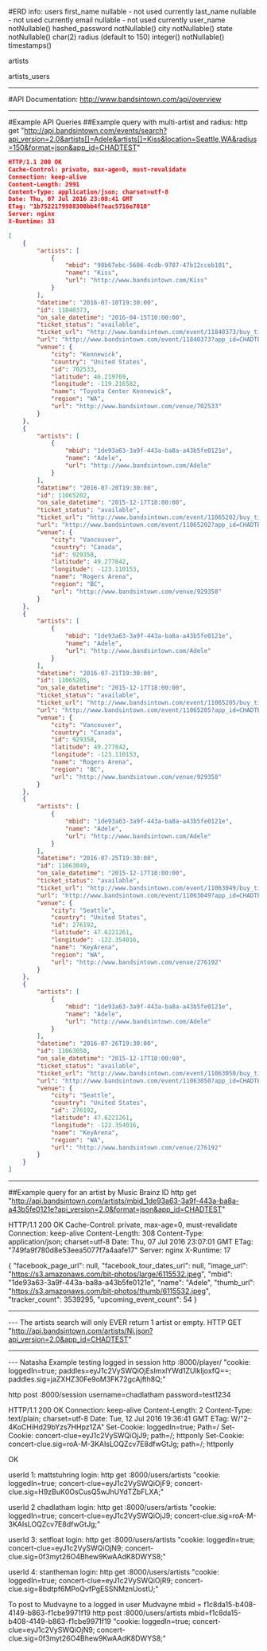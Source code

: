 #ERD info:
users
  first_name nullable - not used currently
  last_name nullable - not used currently
  email nullable - not used currently
  user_name notNullable()
  hashed_password notNullable()
  city notNullable()
  state notNullable() char(2)
  radius (default to 150) integer() notNullable()
  timestamps()

artists


artists_users

--------------------------------------------------------------------------------

#API Documentation:
http://www.bandsintown.com/api/overview

--------------------------------------------------------------------------------

#Example API Queries
##Example query with multi-artist and radius:
http get "http://api.bandsintown.com/events/search?api_version=2.0&artists[]=Adele&artists[]=Kiss&location=Seattle,WA&radius=150&format=json&app_id=CHADTEST"

``` json
HTTP/1.1 200 OK
Cache-Control: private, max-age=0, must-revalidate
Connection: keep-alive
Content-Length: 2991
Content-Type: application/json; charset=utf-8
Date: Thu, 07 Jul 2016 23:08:41 GMT
ETag: "1b7522179988300bb4f7eac5716e7010"
Server: nginx
X-Runtime: 33

[
    {
        "artists": [
            {
                "mbid": "98b67ebc-5606-4cdb-9787-47b12cceb101",
                "name": "Kiss",
                "url": "http://www.bandsintown.com/Kiss"
            }
        ],
        "datetime": "2016-07-10T19:30:00",
        "id": 11840373,
        "on_sale_datetime": "2016-04-15T10:00:00",
        "ticket_status": "available",
        "ticket_url": "http://www.bandsintown.com/event/11840373/buy_tickets?app_id=CHADTEST&came_from=233",
        "url": "http://www.bandsintown.com/event/11840373?app_id=CHADTEST",
        "venue": {
            "city": "Kennewick",
            "country": "United States",
            "id": 702533,
            "latitude": 46.219769,
            "longitude": -119.216582,
            "name": "Toyota Center Kennewick",
            "region": "WA",
            "url": "http://www.bandsintown.com/venue/702533"
        }
    },
    {
        "artists": [
            {
                "mbid": "1de93a63-3a9f-443a-ba8a-a43b5fe0121e",
                "name": "Adele",
                "url": "http://www.bandsintown.com/Adele"
            }
        ],
        "datetime": "2016-07-20T19:30:00",
        "id": 11065202,
        "on_sale_datetime": "2015-12-17T18:00:00",
        "ticket_status": "available",
        "ticket_url": "http://www.bandsintown.com/event/11065202/buy_tickets?app_id=CHADTEST&came_from=233",
        "url": "http://www.bandsintown.com/event/11065202?app_id=CHADTEST",
        "venue": {
            "city": "Vancouver",
            "country": "Canada",
            "id": 929358,
            "latitude": 49.277842,
            "longitude": -123.110153,
            "name": "Rogers Arena",
            "region": "BC",
            "url": "http://www.bandsintown.com/venue/929358"
        }
    },
    {
        "artists": [
            {
                "mbid": "1de93a63-3a9f-443a-ba8a-a43b5fe0121e",
                "name": "Adele",
                "url": "http://www.bandsintown.com/Adele"
            }
        ],
        "datetime": "2016-07-21T19:30:00",
        "id": 11065205,
        "on_sale_datetime": "2015-12-17T18:00:00",
        "ticket_status": "available",
        "ticket_url": "http://www.bandsintown.com/event/11065205/buy_tickets?app_id=CHADTEST&came_from=233",
        "url": "http://www.bandsintown.com/event/11065205?app_id=CHADTEST",
        "venue": {
            "city": "Vancouver",
            "country": "Canada",
            "id": 929358,
            "latitude": 49.277842,
            "longitude": -123.110153,
            "name": "Rogers Arena",
            "region": "BC",
            "url": "http://www.bandsintown.com/venue/929358"
        }
    },
    {
        "artists": [
            {
                "mbid": "1de93a63-3a9f-443a-ba8a-a43b5fe0121e",
                "name": "Adele",
                "url": "http://www.bandsintown.com/Adele"
            }
        ],
        "datetime": "2016-07-25T19:30:00",
        "id": 11063049,
        "on_sale_datetime": "2015-12-17T10:00:00",
        "ticket_status": "available",
        "ticket_url": "http://www.bandsintown.com/event/11063049/buy_tickets?app_id=CHADTEST&came_from=233",
        "url": "http://www.bandsintown.com/event/11063049?app_id=CHADTEST",
        "venue": {
            "city": "Seattle",
            "country": "United States",
            "id": 276192,
            "latitude": 47.6221261,
            "longitude": -122.354016,
            "name": "KeyArena",
            "region": "WA",
            "url": "http://www.bandsintown.com/venue/276192"
        }
    },
    {
        "artists": [
            {
                "mbid": "1de93a63-3a9f-443a-ba8a-a43b5fe0121e",
                "name": "Adele",
                "url": "http://www.bandsintown.com/Adele"
            }
        ],
        "datetime": "2016-07-26T19:30:00",
        "id": 11063050,
        "on_sale_datetime": "2015-12-17T10:00:00",
        "ticket_status": "available",
        "ticket_url": "http://www.bandsintown.com/event/11063050/buy_tickets?app_id=CHADTEST&came_from=233",
        "url": "http://www.bandsintown.com/event/11063050?app_id=CHADTEST",
        "venue": {
            "city": "Seattle",
            "country": "United States",
            "id": 276192,
            "latitude": 47.6221261,
            "longitude": -122.354016,
            "name": "KeyArena",
            "region": "WA",
            "url": "http://www.bandsintown.com/venue/276192"
        }
    }
]
```
--------------------------------------------------------------------------------

##Example query for an artist by Music Brainz ID
http get "http://api.bandsintown.com/artists/mbid_1de93a63-3a9f-443a-ba8a-a43b5fe0121e?api_version=2.0&format=json&app_id=CHADTEST"

HTTP/1.1 200 OK
Cache-Control: private, max-age=0, must-revalidate
Connection: keep-alive
Content-Length: 308
Content-Type: application/json; charset=utf-8
Date: Thu, 07 Jul 2016 23:07:01 GMT
ETag: "749fa9f780d8e53eea5077f7a4aafe17"
Server: nginx
X-Runtime: 17

{
    "facebook_page_url": null,
    "facebook_tour_dates_url": null,
    "image_url": "https://s3.amazonaws.com/bit-photos/large/6115532.jpeg",
    "mbid": "1de93a63-3a9f-443a-ba8a-a43b5fe0121e",
    "name": "Adele",
    "thumb_url": "https://s3.amazonaws.com/bit-photos/thumb/6115532.jpeg",
    "tracker_count": 3539295,
    "upcoming_event_count": 54
}

--------------------------------------------------------------------------------

--- The artists search will only EVER return 1 artist or empty.
HTTP GET "http://api.bandsintown.com/artists/Ni.json?api_version=2.0&app_id=CHADTEST"

--------------------------------------------------------------------------------

--- Natasha Example testing logged in session
http :8000/player/ "cookie: loggedIn=true; paddles=eyJ1c2VySWQiOjEsImxlYWd1ZUlkIjoxfQ==; paddles.sig=jaZXHZ30Fe9oM3FK72gcAjfth8Q;"

http post :8000/session username=chadlatham password=test1234

HTTP/1.1 200 OK
Connection: keep-alive
Content-Length: 2
Content-Type: text/plain; charset=utf-8
Date: Tue, 12 Jul 2016 19:36:41 GMT
ETag: W/"2-4KoCHiHd29bYzs7HHpz1ZA"
Set-Cookie: loggedIn=true; Path=/
Set-Cookie: concert-clue=eyJ1c2VySWQiOjJ9; path=/; httponly
Set-Cookie: concert-clue.sig=roA-M-3KAIsLOQZcv7E8dfwGtJg; path=/; httponly

OK

userId 1: mattstuhring login:
http get :8000/users/artists "cookie: loggedIn=true; concert-clue=eyJ1c2VySWQiOjF9; concert-clue.sig=H9zBuK0OsCusQ5wJhUYdTZbFLXA;"

userId 2 chadlatham login:
http get :8000/users/artists "cookie: loggedIn=true; concert-clue=eyJ1c2VySWQiOjJ9; concert-clue.sig=roA-M-3KAIsLOQZcv7E8dfwGtJg;"

userId 3: setfloat login:
http get :8000/users/artists "cookie: loggedIn=true; concert-clue=eyJ1c2VySWQiOjN9; concert-clue.sig=0f3myt26O4Bhew9KwAAdK8DWYS8;"

userId 4: stantheman login:
http get :8000/users/artists "cookie: loggedIn=true; concert-clue=eyJ1c2VySWQiOjR9; concert-clue.sig=8bdtpf6MPoQvfPgESSNMznUostU;"

To post to Mudvayne to a logged in user
Mudvayne mbid = f1c8da15-b408-4149-b863-f1cbe9971f19
http post :8000/users/artists mbid=f1c8da15-b408-4149-b863-f1cbe9971f19 "cookie: loggedIn=true; concert-clue=eyJ1c2VySWQiOjN9; concert-clue.sig=0f3myt26O4Bhew9KwAAdK8DWYS8;"
